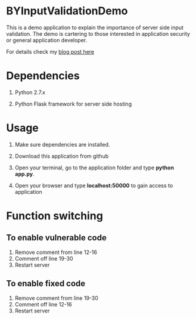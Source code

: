 # BYInputValidationDemo

This is a demo application to explain the importance of server side input validation. The demo is cartering to those interested in application security or general application developer.

For details check my [blog post here](https://medium.com/@BaYinMin/application-security-what-is-server-side-input-validation-why-is-it-needed-anyway-e0613c733548)

# Dependencies

1. Python 2.7.x

2. Python Flask framework for server side hosting

# Usage

1. Make sure dependencies are installed.

2. Download this application from github

3. Open your terminal, go to the application folder and type **python app.py**.

4. Open your browser and type **localhost:50000** to gain access to application


# Function switching

## To enable vulnerable code

1. Remove comment from line 12-16
2. Comment off line 19-30
3. Restart server

## To enable fixed code

1. Remove comment from line 19-30
2. Comment off line 12-16
3. Restart server
